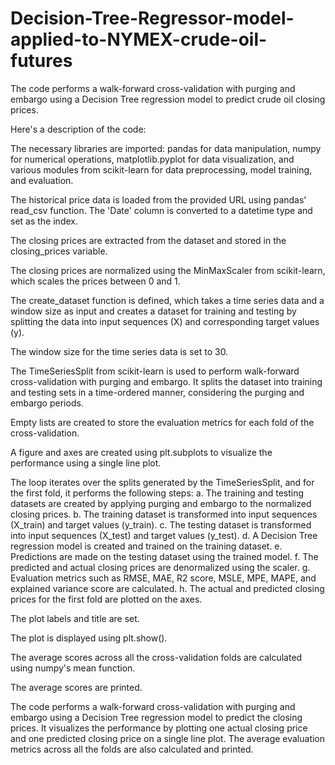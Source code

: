 # Decision-Tree-Regressor-model-applied-to-NYMEX-crude-oil-futures
The code performs a walk-forward cross-validation with purging and embargo using a Decision Tree regression model to predict crude oil closing prices.

Here's a description of the code:

The necessary libraries are imported: pandas for data manipulation, numpy for numerical operations, matplotlib.pyplot for data visualization, and various modules from scikit-learn for data preprocessing, model training, and evaluation.

The historical price data is loaded from the provided URL using pandas' read_csv function. The 'Date' column is converted to a datetime type and set as the index.

The closing prices are extracted from the dataset and stored in the closing_prices variable.

The closing prices are normalized using the MinMaxScaler from scikit-learn, which scales the prices between 0 and 1.

The create_dataset function is defined, which takes a time series data and a window size as input and creates a dataset for training and testing by splitting the data into input sequences (X) and corresponding target values (y).

The window size for the time series data is set to 30.

The TimeSeriesSplit from scikit-learn is used to perform walk-forward cross-validation with purging and embargo. It splits the dataset into training and testing sets in a time-ordered manner, considering the purging and embargo periods.

Empty lists are created to store the evaluation metrics for each fold of the cross-validation.

A figure and axes are created using plt.subplots to visualize the performance using a single line plot.

The loop iterates over the splits generated by the TimeSeriesSplit, and for the first fold, it performs the following steps:
a. The training and testing datasets are created by applying purging and embargo to the normalized closing prices.
b. The training dataset is transformed into input sequences (X_train) and target values (y_train).
c. The testing dataset is transformed into input sequences (X_test) and target values (y_test).
d. A Decision Tree regression model is created and trained on the training dataset.
e. Predictions are made on the testing dataset using the trained model.
f. The predicted and actual closing prices are denormalized using the scaler.
g. Evaluation metrics such as RMSE, MAE, R2 score, MSLE, MPE, MAPE, and explained variance score are calculated.
h. The actual and predicted closing prices for the first fold are plotted on the axes.

The plot labels and title are set.

The plot is displayed using plt.show().

The average scores across all the cross-validation folds are calculated using numpy's mean function.

The average scores are printed.

The code performs a walk-forward cross-validation with purging and embargo using a Decision Tree regression model to predict the closing prices. It visualizes the performance by plotting one actual closing price and one predicted closing price on a single line plot. The average evaluation metrics across all the folds are also calculated and printed.
